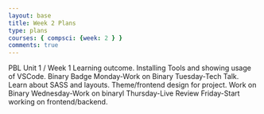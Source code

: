 ```yaml
---
layout: base
title: Week 2 Plans
type: plans
courses: { compsci: {week: 2 } }
comments: true
---
```


PBL Unit 1 / Week 1
Learning outcome. Installing Tools and showing usage of VSCode. Binary Badge
Monday-Work on Binary
Tuesday-Tech Talk. Learn about SASS and layouts. Theme/frontend design for project. Work on Binary
Wednesday-Work on binaryl
Thursday-Live Review
Friday-Start working on frontend/backend. 